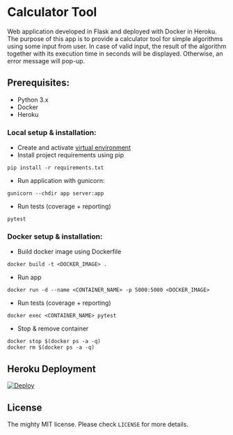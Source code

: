 # Calculator Tool

Web application developed in Flask and deployed with Docker in Heroku.
The purpose of this app is to provide a calculator tool for simple algorithms using some input from user.
In case of valid input, the result of the algorithm together with its execution time in seconds will be displayed.
Otherwise, an error message will pop-up.

## Prerequisites:
*   Python 3.x
*   Docker
*   Heroku


### Local setup & installation:
*   Create and activate [virtual environment](https://packaging.python.org/tutorials/installing-packages/#creating-virtual-environments)
*   Install project requirements using pip
```
pip install -r requirements.txt
```
*   Run application with gunicorn:
```
gunicorn --chdir app server:app
```
*   Run tests (coverage + reporting)
```
pytest
```

### Docker setup & installation:
*   Build docker image using Dockerfile
```
docker build -t <DOCKER_IMAGE> .
```
*   Run app
```
docker run -d --name <CONTAINER_NAME> -p 5000:5000 <DOCKER_IMAGE>
```
*   Run tests (coverage + reporting)
```
docker exec <CONTAINER_NAME> pytest 
```
*   Stop & remove container
```
docker stop $(docker ps -a -q)
docker rm $(docker ps -a -q)
```

## Heroku Deployment

[![Deploy](https://www.herokucdn.com/deploy/button.svg)](https://heroku.com/deploy?template=https://github.com/createNull/calculator-tool)


## License

The mighty MIT license. Please check `LICENSE` for more details.
